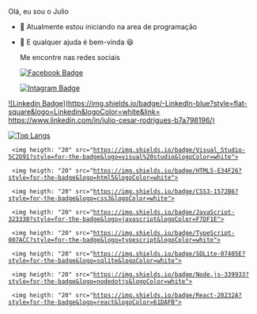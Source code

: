 Olá, eu sou o Julio


- 🌱 Atualmente estou iniciando na area de programação 
- 👯 E qualquer ajuda é bem-vinda
  :satisfied:
  
  Me encontre nas redes sociais
  
  [![Facebook
  Badge](https://img.shields.io/badge/Facebook-1877F2?style=for-the-badge&logo=facebook&logoColor=whitee&link=https://www.facebook.com/julio.c.rodrigues.16)](https://www.facebook.com/julio.c.rodrigues.16)
  
    [![Intagram
  Badge](https://img.shields.io/badge/Instagram-E4405F?style=for-the-badge&logo=instagram&logoColor=white&link=https://www.instagram.com/jullio_czar/)](https://www.instagram.com/jullio_czar/)
  

[![Linkedin Badge](https://img.shields.io/badge/-LinkedIn-blue?style=flat-square&logo=Linkedin&logoColor=white&link= https://www.linkedin.com/in/julio-cesar-rodrigues-b7a798196/)]( https://www.linkedin.com/in/julio-cesar-rodrigues-b7a798196/)


[![Top Langs](https://github-readme-stats.vercel.app/api/top-langs/?Julio-Cesar-Rodrigues=anuraghazra&layout=compact)](https://github.com/Julio-Cesar-Rodrigues/github-readme-stats)




<code> <img heigth: "20" src="https://img.shields.io/badge/Visual_Studio-5C2D91?style=for-the-badge&logo=visual%20studio&logoColor=white"></code>

<code> <img heigth: "20" src="https://img.shields.io/badge/HTML5-E34F26?style=for-the-badge&logo=html5&logoColor=white"></code>

<code> <img heigth: "20" src="https://img.shields.io/badge/CSS3-1572B6?style=for-the-badge&logo=css3&logoColor=white"></code>

<code> <img heigth: "20" src="https://img.shields.io/badge/JavaScript-323330?style=for-the-badge&logo=javascript&logoColor=F7DF1E"></code>

<code> <img heigth: "20" src="https://img.shields.io/badge/TypeScript-007ACC?style=for-the-badge&logo=typescript&logoColor=white"></code>

<code> <img heigth: "20" src="https://img.shields.io/badge/SQLite-07405E?style=for-the-badge&logo=sqlite&logoColor=white"></code>

<code> <img heigth: "20" src="https://img.shields.io/badge/Node.js-339933?style=for-the-badge&logo=nodedotjs&logoColor=white"></code>

<code> <img heigth: "20" src="https://img.shields.io/badge/React-20232A?style=for-the-badge&logo=react&logoColor=61DAFB"></code>
	


